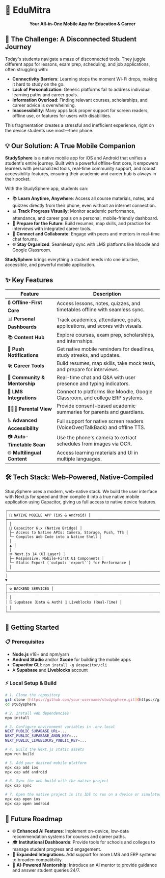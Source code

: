 # 📱 EduMitra

<div align="center">

**Your All-in-One Mobile App for Education & Career**

</div>

## 📌 The Challenge: A Disconnected Student Journey

Today's students navigate a maze of disconnected tools. They juggle different apps for lessons, exam prep, scheduling, and job applications, often struggling with:

* **Connectivity Barriers**: Learning stops the moment Wi-Fi drops, making it hard to study on the go.
* **Lack of Personalization**: Generic platforms fail to address individual learning paths and career goals.
* **Information Overload**: Finding relevant courses, scholarships, and career advice is overwhelming.
* **Inaccessibility**: Many apps lack proper support for screen readers, offline use, or features for users with disabilities.

This fragmentation creates a stressful and inefficient experience, right on the device students use most—their phone.

## 💡 Our Solution: A True Mobile Companion

**StudySphere** is a native mobile app for iOS and Android that unifies a student's entire journey. Built with a powerful offline-first core, it empowers learners with personalized tools, real-time community support, and robust accessibility features, ensuring their academic and career hub is always in their pocket.

With the StudySphere app, students can:

* 📚 **Learn Anytime, Anywhere**: Access all course materials, notes, and quizzes directly from their phone, even without an internet connection.
* 📊 **Track Progress Visually**: Monitor academic performance, attendance, and career goals on a personal, mobile-friendly dashboard.
* 🚀 **Prepare for the Future**: Build resumes, map skills, and practice for interviews with integrated career tools.
* 💬 **Connect and Collaborate**: Engage with peers and mentors in real-time chat forums.
* 🌐 **Stay Organized**: Seamlessly sync with LMS platforms like Moodle and Google Classroom.

**StudySphere** brings everything a student needs into one intuitive, accessible, and powerful mobile application.

## ✨ Key Features

| Feature                       | Description                                                                  |
| ----------------------------- | ---------------------------------------------------------------------------- |
| 🔒 **Offline-First Core**     | Access lessons, notes, quizzes, and timetables offline with seamless sync.   |
| 📊 **Personal Dashboards**    | Track academics, attendance, goals, applications, and scores with visuals.   |
| 📚 **Content Hub**            | Explore courses, exam prep, scholarships, and internships.                   |
| 🔔 **Push Notifications**     | Get native mobile reminders for deadlines, study streaks, and updates.       |
| 🛠️ **Career Tools**          | Build resumes, map skills, take mock tests, and prepare for interviews.      |
| 💬 **Community & Mentorship** | Real-time chat and Q\&A with user presence and typing indicators.            |
| 🔄 **LMS Integrations**       | Connect to platforms like Moodle, Google Classroom, and college ERP systems. |
| 👨‍👩‍👧 **Parental View**    | Provide consent-based academic summaries for parents and guardians.          |
| ♿ **Advanced Accessibility**  | Full support for native screen readers (VoiceOver/TalkBack) and offline TTS. |
| 📷 **Auto-Timetable Scan**    | Use the phone's camera to extract schedules from images via OCR.             |
| 🌐 **Multilingual Content**   | Access learning materials and UI in multiple languages.                      |



## 🛠️ Tech Stack: Web-Powered, Native-Compiled

StudySphere uses a modern, web-native stack. We build the user interface with Next.js for speed and then compile it into a true native mobile application using Capacitor, giving us full access to native device features.

```
┌───────────────────────────────────────────────────────────────────────────┐
│ 📱 NATIVE MOBILE APP (iOS & Android) │
├───────────────────────────────────────────────────────────────────────────┤
│ │
│ 🔋 Capacitor 6.x (Native Bridge) │
│ ├─ Access to Native APIs: Camera, Storage, Push, TTS │
│ └─ Compiles Web Code into a Native Shell │
│ │
│ ▲ │
│ │
│ 🌐 Next.js 14 (UI Layer) │
│ ├─ Responsive, Mobile-First UI Components │
│ └─ Static Export (`output: 'export'`) for Performance │
│ │
└───────────────────────────────────────────────────────────────────────────┘
│
▼
┌───────────────────────────────────────────────────────────────────────────┐
│ ⚙️ BACKEND SERVICES │
├───────────────────────────────────────────────────────────────────────────┤
│ │
│ 🗄️ Supabase (Data & Auth) 🤝 Liveblocks (Real-Time) │
│ │
└───────────────────────────────────────────────────────────────────────────┘
```

## 🚀 Getting Started

### 📋 Prerequisites

* **Node.js** v18+ and npm/yarn
* **Android Studio** and/or **Xcode** for building the mobile apps
* **Capacitor CLI**: `npm install -g @capacitor/cli`
* A **Supabase** and **Liveblocks** account

### ⚡ Local Setup & Build

```bash
# 1. Clone the repository
git clone [https://github.com/your-username/studysphere.git](https://github.com/your-username/studysphere.git)
cd studysphere

# 2. Install web dependencies
npm install

# 3. Configure environment variables in .env.local
NEXT_PUBLIC_SUPABASE_URL=...
NEXT_PUBLIC_SUPABASE_ANON_KEY=...
NEXT_PUBLIC_LIVEBLOCKS_PUBLIC_KEY=...

# 4. Build the Next.js static assets
npm run build

# 5. Add your desired mobile platform
npx cap add ios
npx cap add android

# 6. Sync the web build with the native project
npx cap sync

# 7. Open the native project in its IDE to run on a device or simulator
npx cap open ios
npx cap open android
```

## 🔮 Future Roadmap

* 🌐 **Enhanced AI Features**: Implement on-device, low-data recommendation systems for courses and career paths.
* 🎓 **Institutional Dashboards**: Provide tools for schools and colleges to manage student progress and engagement.
* 🤝 **Expanded Integrations**: Add support for more LMS and ERP systems to broaden compatibility.
* 🤖 **AI-Powered Mentorship**: Introduce an AI mentor to provide guidance and answer student queries 24/7.
